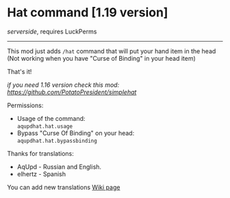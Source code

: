 # Hat command [1.19 version]
_serverside_, requires LuckPerms
____
This mod just adds `/hat` command that will put your hand item in the head (Not working when you have "Curse of Binding" in your head item)

That's it!

_if you need 1.16 version check this mod: https://github.com/PotatoPresident/simplehat_

Permissions:
* Usage of the command: </br>
`aqupdhat.hat.usage`
* Bypass "Curse Of Binding" on your head: </br>
`aqupdhat.hat.bypassbinding`

Thanks for translations:
* AqUpd - Russian and English.
* elhertz - Spanish

You can add new translations [Wiki page](https://github.com/AquUpd/hat-command/wiki/Translations)
